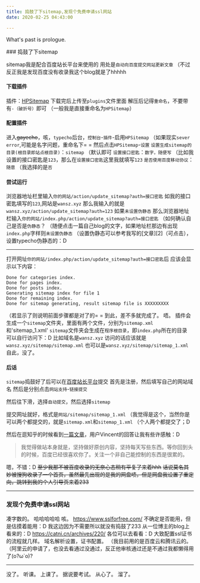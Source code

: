 ```yaml
---
title: 捣鼓了下sitemap,发现个免费申请ssl网站
date: 2020-02-25 04:43:00

---
```

What's past is prologue.

<!--more-->### 捣鼓了下sitemap

sitemap我是配合百度站长平台来使用的
用处是`自动向百度提交网站更新文章`
（不过反正我是发现百度没有收录我这个blog就是了hhhhh

#### 下载插件
插件：[HPSitemap][1]
下载完后上传至`plugins`文件里面
解压后记得`重命名`，不要带有`-（破折号）`即可
（一般我是直接重命名为`HPSitemap`）

#### 配置插件
进入~~gayecho~~，咳，`typecho`后台，`控制台`-`插件`-启用`HPSitemap`
（如果现实`sever error`,可能是名字问题，重命名下= =
然后点击`HPSitemap`-`设置`
`设置生成sitemap的目录(根目录即站点根目录)`：`sitemap`
（默认即可
`设置接口密匙`：`数字，随便写`
（比如我设置的接口密匙是`123`，那么在`设置接口密匙`这里我就填写`123`
`是否使用百度移动协议`：`随意`
（我选择的是`否`

#### 尝试运行
浏览器地址栏里输入`你的网站/action/update_sitemap?auth=接口密匙`
如我的接口密匙填写的`123`,网站是`wansz.xyz`
那么我输入的就是`wansz.xyz/action/update_sitemap?auth=123`
如果`未设置伪静态`
那么浏览器地址栏输入`你的网站/index.php/action/update_sitemap?auth=接口密匙`
（如何确认自己是否是`伪静态`？
（随便点击一篇自己blog的文字，如果地址栏那边有出现`index.php`字样则`未设置伪静态`
（设置伪静态可以参考我写的[文章][2]（可点击），设置typecho伪静态的：D


----------
打开网址`你的网站/index.php/action/update_sitemap?auth=接口密匙`后
应该会显示以下内容：
```
Done for categories index.
Done for pages index.
Done for posts index.
Generating sitemap index for file 1
Done for remaining index.
Done for sitemap generating, result sitemap file is XXXXXXXXX
```
（若显示了则说明前面步骤都是对了的= =
到此，差不多就完成了。
唔。
插件会生成一个`sitemap`文件夹，里面有两个文件，分别为`sitemap.xml`和'sitemap_1.xml'
`sitemap`文件夹会生成在`程序根目录`，即`index.php`所在的目录
可以自行访问下：D
比如域名是`wansz.xyz`
访问的话应该就是`wansz.xyz/sitemap/sitemap.xml`
也可以是`wansz.xyz/sitemap/sitemap_1.xml`
自此，没了。

#### 后话
`sitemap`捣鼓好了后可以在[百度站长平台][3]提交
首先是注册，然后填写自己的网站域名
然后是分别点击`网站支持`-`链接提交`



然后往下滑，选择`自动提交`，然后选择`sitemap`



提交网址就好，格式是`网站/sitemap/sitemap_1.xml`
（我觉得是这个，当然你是可以两个都提交的，就是`sitemap.xml`和`sitemap_1.xml`
（个人两个都提交了；D

然后在逛知乎的时候看到[一篇文章][4]，用户Vincent的回答让我有些许感触：D

> 我觉得做站本身就是，坚持做好原创内容，坚持每天写些东西。等你回到头的时候，百度已经很喜欢你了。关注一个非自己能控制的东西是很累的。

嗯，不错：D
~~至少我那不被百度收录的无奈心态稍有平复了来着hhh~~
~~话说莫名其妙被搜狗收录了一个首页，虽然最先出现的是我的网盘啧，但是网盘我设置了重定向，跳转到我的个人引导页来着233~~


----------


### 发现个免费申请ssl网站
凑字数的。
哈哈哈哈哈
咳。
https://www.sslforfree.com/
不确定是否能用，但是估摸着能用：D
我这边因为不需要所以就没有捣鼓了233
从一位博主的blog上看来的：D
https://catni.cn/archives/220/
各位可以去看看：D
大致配置ssl证书的流程就几样。
域名解析设置，证书配置。
（我目前用的是百度云和腾讯云的。
（阿里云的申请了，也没去看通过没通过，反正他审核通过还是不通过我都懒得用了(o?ω`o)?


----------
没了。
听课。
上课了。
据说要考试。
从心了。
溜了。

[1]: https://github.com/invelop/Typecho-HPSitemap
[3]: https://ziyuan.baidu.com/
[4]: https://www.zhihu.com/question/58560210/answer/715508954